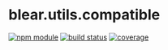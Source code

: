 # blear.utils.compatible

[![npm module][npm-img]][npm-url]
[![build status][travis-img]][travis-url]
[![coverage][coveralls-img]][coveralls-url]

[travis-img]: https://img.shields.io/travis/blearjs/blear.utils.compatible/master.svg?style=flat-square
[travis-url]: https://travis-ci.org/blearjs/blear.utils.compatible

[npm-img]: https://img.shields.io/npm/v/blear.utils.compatible.svg?style=flat-square
[npm-url]: https://www.npmjs.com/package/blear.utils.compatible

[coveralls-img]: https://img.shields.io/coveralls/blearjs/blear.utils.compatible/master.svg?style=flat-square
[coveralls-url]: https://coveralls.io/github/blearjs/blear.utils.compatible?branch=master

